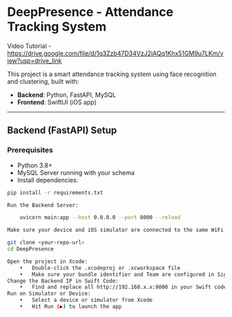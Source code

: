 # DeepPresence - Attendance Tracking System

Video Tutorial - https://drive.google.com/file/d/1q3Zzb47D34VzJ2iAQq1Khx51GM9u7LKm/view?usp=drive_link

This project is a smart attendance tracking system using face recognition and clustering, built with:

- **Backend**: Python, FastAPI, MySQL
- **Frontend**: SwiftUI (iOS app)

---

##  Backend (FastAPI) Setup

###  Prerequisites

- Python 3.8+
- MySQL Server running with your schema
- Install dependencies:

```bash
pip install -r requirements.txt

Run the Backend Server:

	uvicorn main:app --host 0.0.0.0 --port 8000 --reload

Make sure your device and iOS simulator are connected to the same WiFi network as your machine.

git clone <your-repo-url>
cd DeepPresence

Open the project in Xcode:
	•	Double-click the .xcodeproj or .xcworkspace file
	•	Make sure your bundle identifier and Team are configured in Signing & Capabilities
Change the Backend IP in Swift Code:
	•	Find and replace all http://192.168.x.x:8000 in your Swift code with your local machine’s IP address on WiFi.
Run on Simulator or Device:
	•	Select a device or simulator from Xcode
	•	Hit Run (▶) to launch the app
